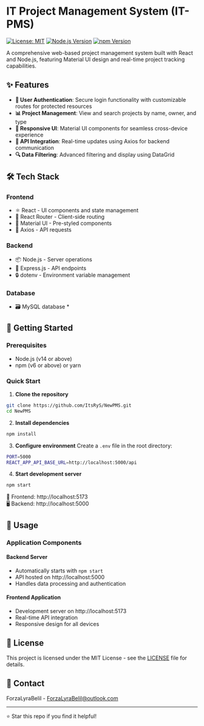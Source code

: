 # IT Project Management System (IT-PMS)

[![License: MIT](https://img.shields.io/badge/License-MIT-yellow.svg)](https://opensource.org/licenses/MIT)
[![Node.js Version](https://img.shields.io/badge/node-%3E%3D14.0.0-brightgreen.svg)](https://nodejs.org/)
[![npm Version](https://img.shields.io/badge/npm-%3E%3D6.0.0-blue.svg)](https://www.npmjs.com/)

A comprehensive web-based project management system built with React and Node.js, featuring Material UI design and real-time project tracking capabilities.

## ✨ Features

- **🔐 User Authentication**: Secure login functionality with customizable routes for protected resources
- **📊 Project Management**: View and search projects by name, owner, and type
- **📱 Responsive UI**: Material UI components for seamless cross-device experience
- **🔄 API Integration**: Real-time updates using Axios for backend communication
- **🔍 Data Filtering**: Advanced filtering and display using DataGrid

## 🛠️ Tech Stack

### Frontend

- ⚛️ React - UI components and state management
- 🔄 React Router - Client-side routing
- 🎨 Material UI - Pre-styled components
- 📡 Axios - API requests

### Backend

- 📦 Node.js - Server operations
- 🚀 Express.js - API endpoints
- 🔒 dotenv - Environment variable management

### Database

- 🗃️ MySQL database \*

## 🚀 Getting Started

### Prerequisites

- Node.js (v14 or above)
- npm (v6 or above) or yarn

### Quick Start

1. **Clone the repository**

```bash
git clone https://github.com/ItsRyS/NewPMS.git
cd NewPMS
```

2. **Install dependencies**

```bash
npm install
```

3. **Configure environment**
   Create a `.env` file in the root directory:

```bash
PORT=5000
REACT_APP_API_BASE_URL=http://localhost:5000/api
```

4. **Start development server**

```bash
npm start
```

📱 Frontend: http://localhost:5173  
🖥️ Backend: http://localhost:5000

## 📖 Usage

### Application Components

#### Backend Server

- Automatically starts with `npm start`
- API hosted on http://localhost:5000
- Handles data processing and authentication

#### Frontend Application

- Development server on http://localhost:5173
- Real-time API integration
- Responsive design for all devices

## 📝 License

This project is licensed under the MIT License - see the [LICENSE](LICENSE) file for details.

## 📮 Contact

ForzaLyraBelil - [ForzaLyraBelil@outlook.com](mailto:ForzaLyraBelil@outlook.com)

---

⭐️ Star this repo if you find it helpful!
